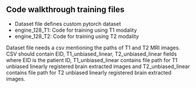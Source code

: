 ## Code walkthrough training files

- Dataset file defines custom pytorch dataset
- engine_128_T1: Code for training using T1 modality
- engine_128_T2: Code for training using T2 modality

Dataset file needs a csv mentioning the paths of T1 and T2 MRI images. CSV should contain EID, T1_unbiased_linear, T2_unbiased_linear fields where EID is the patient ID, T1_unbiased_linear contains file path for T1 unbiased linearly registered brain extracted images and T2_unbiased_linear contains file path for T2 unbiased linearly registered brain extracted images.
